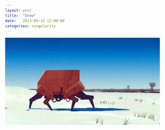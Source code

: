 ```yaml
---
layout: post
title:  "Snow"
date:   2013-09-15 12:00:00
categories: singularity
---
```


![Snow](/img/posts/snow.jpg "Snow")